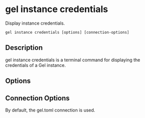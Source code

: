 # gel instance credentials

Display instance credentials.

```cli-synopsis
gel instance credentials [options] [connection-options]
```

## Description

gel instance credentials is a terminal command for displaying the credentials of a Gel instance.

## Options

## Connection Options

By default, the gel.toml connection is used.

